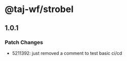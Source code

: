 # @taj-wf/strobel

## 1.0.1

### Patch Changes

- 5211392: just removed a comment to test basic ci/cd
